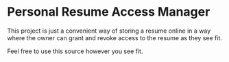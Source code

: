 # Personal Resume Access Manager

This project is just a convenient way of storing a resume online in a way where the owner can grant and revoke access to 
the resume as they see fit.

Feel free to use this source however you see fit.
